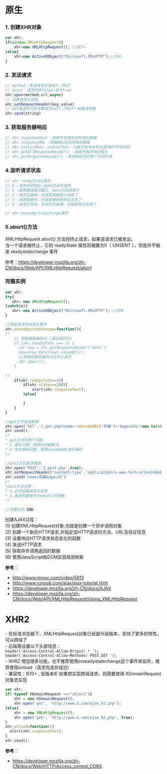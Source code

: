 # 原生
### 1. 创建XHR对象
```js
var xhr;
if(window.XMLHttpRequest){
    xhr=new XMLHttpRwquest(); //IE7+
}else{
    xhr=new ActiveXObject("Microsoft.XMLHTTP");//IE6
}
```
### 2. 发送请求
```js
// method：发送请求方法GET、POST
// async：请求同步false/异步true
xhr.open(method,url,async)
// 设置请求头信息
xhr.setRequestHeader(key,value)
// GET请求时可无参数或为null；POST一般要填参数
xhr.send(string)
```

### 3. 获取服务器响应
```js
// xhr.responseText :获取字符串形式的响应数据
// xhr.responseXML :获取XML形式的响应数据
// xhr.status和xhr.statusText：以数字和文本形式返回HTTP状态码
// xhr.getAllResponseHeader() :获取所有的响应报头
// xhr.getResponseHeader() :查询响应中的某个字段的值
```
### 4.监听请求状态
```js
// xhr.readyState属性:
// 0 :请求未初始化,open还没有调用
// 1 :服务器连接已建立，open已经调用了
// 2 :请求已接收，也就是接收到头信息了
// 3 :请求处理中，也就是接收到响应主体了
// 4 :请求已完成，且响应已就绪，也就是响应完成了

// xhr.onreadystatechange事件
```
### 5.abort()方法
XMLHttpRequest.abort() 方法将终止请求，如果该请求已被发出。  
当一个请求被终止，它的 readyState 属性将被置为0（ UNSENT ），但是并不触发 readystatechange 事件

参考：https://developer.mozilla.org/zh-CN/docs/Web/API/XMLHttpRequest/abort

### 完整实例
```js
var xhr;
try{
   xhr= new XMLHttpRequest();
}catch(e){
   xhr= new ActiveXObject('Microsoft.XMLHTTP'); //IE6
}

//绑定请求状态变化事件
xhr.onreadystatechange=function(){
/*
    // 获取服务器时间 (通过返回头)
    if (xhr.readyState === 3) {
      var now = xhr.getResponseHeader('Date');
      now=(new Date(now).valueOf());
      //获取到服务器时间后终止请求
      xhr.abort();
    }
    
*/
    if(xhr.readystate==4){
        if(xhr.status==200){
            alert(xhr.responseText);
        }else{

        }
    }
}

//get方式发送数据
xhr.open('GET','1_get.php?name='+encodeURI("郑骥")+'&age=25&'+new Date().getTime(),true);
xhr.send();
/*
* get方式的两个问题：
* 1.缓存问题，使用时间戳解决
* 2.中文编码问题，使用encodeURI进行编码
*/

//post方式发送数据
xhr.open('POST','2_post.php',true);
xhr.setRequestHeader('content-type','application/x-www-form-urlencoded'); //申明发送数据类型
xhr.send('name=郑骥&age=25')
/*
*post方式注意：
* 1.必须设置请求头信息
* 2.发送的数据作为send()的参数
*/

//完整实例 END
```
创建AJAX过程：  
(1) 创建XMLHttpRequest对象,也就是创建一个异步调用对象      
(2) 创建一个新的HTTP请求,并指定该HTTP请求的方法、URL及验证信息      
(3) 设置响应HTTP请求状态变化的函数  
(4) 发送HTTP请求  
(5) 获取异步调用返回的数据     
(6) 使用JavaScript和DOM实现局部刷新   

**参考**：
- http://www.imooc.com/video/5913   
- http://www.runoob.com/ajax/ajax-tutorial.html   
- https://developer.mozilla.org/zh-CN/docs/AJAX
- https://developer.mozilla.org/zh-CN/docs/Web/API/XMLHttpRequest/Using_XMLHttpRequest  
# XHR2
\-  在标准浏览器下，XMLHttpRequest对象已经是升级版本，支持了更多的特性，可以跨域了  
\-  后端需设置以下头部信息：  
`header('Access-Control-Allow-Origin: * ');`  
`header('Access-Control-Allow-Methods: POST,GET '); `  
\-  XHR2 增加很多功能，也不推荐使用onreadystatechange这个事件来监听，推荐使用onload（请求完成并成功）  
\-  兼容性：IE10+ , 低版本IE 如果想实现跨域请求，则需要使用 XDomainRequest 对象去实现

```js
var xhr;
if( typeof XDomainRequest ==="object"){
    xhr = new XDomainRequest();
    xhr.open('get', 'http://www.b.com/ajax_b1.php');
}else{
    xhr = new XMLHttpRequest();
    xhr.open('get', 'http://www.b.com/ajax_b1.php', true);
}
xhr.onload=function(){
  alert(xhr.responseText);
}
xhr.send();
```
**参考**：
- https://developer.mozilla.org/zh-CN/docs/Web/HTTP/Access_control_CORS
